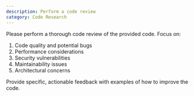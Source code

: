 ```yaml
---
description: Perform a code review
category: Code Research
---
```

Please perform a thorough code review of the provided code. Focus on:
1. Code quality and potential bugs
2. Performance considerations
3. Security vulnerabilities
4. Maintainability issues
5. Architectural concerns

Provide specific, actionable feedback with examples of how to improve the code. 